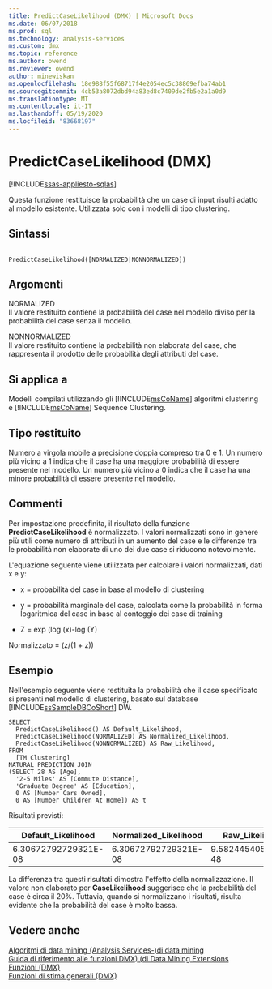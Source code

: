 ```yaml
---
title: PredictCaseLikelihood (DMX) | Microsoft Docs
ms.date: 06/07/2018
ms.prod: sql
ms.technology: analysis-services
ms.custom: dmx
ms.topic: reference
ms.author: owend
ms.reviewer: owend
author: minewiskan
ms.openlocfilehash: 18e988f55f68717f4e2054ec5c38869efba74ab1
ms.sourcegitcommit: 4cb53a8072dbd94a83ed8c7409de2fb5e2a1a0d9
ms.translationtype: MT
ms.contentlocale: it-IT
ms.lasthandoff: 05/19/2020
ms.locfileid: "83668197"
---
```

# <a name="predictcaselikelihood-dmx"></a>PredictCaseLikelihood (DMX)
[!INCLUDE[ssas-appliesto-sqlas](../includes/ssas-appliesto-sqlas.md)]

  Questa funzione restituisce la probabilità che un case di input risulti adatto al modello esistente. Utilizzata solo con i modelli di tipo clustering.  
  
## <a name="syntax"></a>Sintassi  
  
```  
  
PredictCaseLikelihood([NORMALIZED|NONNORMALIZED])  
```  
  
## <a name="arguments"></a>Argomenti  
 NORMALIZED  
 Il valore restituito contiene la probabilità del case nel modello diviso per la probabilità del case senza il modello.  
  
 NONNORMALIZED  
 Il valore restituito contiene la probabilità non elaborata del case, che rappresenta il prodotto delle probabilità degli attributi del case.  
  
## <a name="applies-to"></a>Si applica a  
 Modelli compilati utilizzando gli [!INCLUDE[msCoName](../includes/msconame-md.md)] algoritmi clustering e [!INCLUDE[msCoName](../includes/msconame-md.md)] Sequence Clustering.  
  
## <a name="return-type"></a>Tipo restituito  
 Numero a virgola mobile a precisione doppia compreso tra 0 e 1. Un numero più vicino a 1 indica che il case ha una maggiore probabilità di essere presente nel modello. Un numero più vicino a 0 indica che il case ha una minore probabilità di essere presente nel modello.  
  
## <a name="remarks"></a>Commenti  
 Per impostazione predefinita, il risultato della funzione **PredictCaseLikelihood** è normalizzato. I valori normalizzati sono in genere più utili come numero di attributi in un aumento del case e le differenze tra le probabilità non elaborate di uno dei due case si riducono notevolmente.  
  
 L'equazione seguente viene utilizzata per calcolare i valori normalizzati, dati x e y:  
  
-   x = probabilità del case in base al modello di clustering  
  
-   y = probabilità marginale del case, calcolata come la probabilità in forma logaritmica del case in base al conteggio dei case di training  
  
-   Z = exp (log (x)-log (Y)  
  
 Normalizzato = (z/(1 + z))  
  
## <a name="examples"></a>Esempio  
 Nell'esempio seguente viene restituita la probabilità che il case specificato si presenti nel modello di clustering, basato sul database [!INCLUDE[ssSampleDBCoShort](../includes/sssampledbcoshort-md.md)] DW.  
  
```  
SELECT  
  PredictCaseLikelihood() AS Default_Likelihood,  
  PredictCaseLikelihood(NORMALIZED) AS Normalized_Likelihood,  
  PredictCaseLikelihood(NONNORMALIZED) AS Raw_Likelihood,  
FROM  
  [TM Clustering]  
NATURAL PREDICTION JOIN  
(SELECT 28 AS [Age],  
  '2-5 Miles' AS [Commute Distance],  
  'Graduate Degree' AS [Education],  
  0 AS [Number Cars Owned],  
  0 AS [Number Children At Home]) AS t  
```  
  
 Risultati previsti:  
  
|Default_Likelihood|Normalized_Likelihood|Raw_Likelihood|  
|-------------------------|----------------------------|---------------------|  
|6.30672792729321E-08|6.30672792729321E-08|9.5824454056846E-48|  
  
 La differenza tra questi risultati dimostra l'effetto della normalizzazione. Il valore non elaborato per **CaseLikelihood** suggerisce che la probabilità del case è circa il 20%. Tuttavia, quando si normalizzano i risultati, risulta evidente che la probabilità del case è molto bassa.  
  
## <a name="see-also"></a>Vedere anche  
 [Algoritmi di data mining &#40;Analysis Services-&#41;di data mining](https://docs.microsoft.com/analysis-services/data-mining/data-mining-algorithms-analysis-services-data-mining)   
 [Guida di riferimento alle funzioni DMX&#41; &#40;di Data Mining Extensions](../dmx/data-mining-extensions-dmx-function-reference.md)   
 [Funzioni &#40;DMX&#41;](../dmx/functions-dmx.md)   
 [Funzioni di stima generali &#40;DMX&#41;](../dmx/general-prediction-functions-dmx.md)  
  
  
